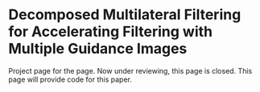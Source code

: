 # Decomposed Multilateral Filtering for Accelerating Filtering with Multiple Guidance Images
Project page for the page.
Now under reviewing, this page is closed.
This page will provide code for this paper.

